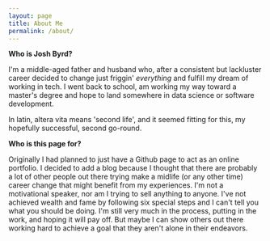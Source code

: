 ```yaml
---
layout: page
title: About Me
permalink: /about/
---
```


**Who is Josh Byrd?**

I'm a middle-aged father and husband who, after a consistent but lackluster career decided to change just friggin' *everything* and fulfill my dream of working in tech. I went back to school, am working my way toward a master's degree and hope to land somewhere in data science or software development.

In latin, altera vita means 'second life', and it seemed fitting for this, my hopefully successful, second go-round.  

**Who is this page for?**

Originally I had planned to just have a Github page to act as an online portfolio. I decided to add a blog because I thought that there are probably a lot of other people out there trying make a midlife (or any other time) career change that might benefit from my experiences. I'm not a motivational speaker, nor am I trying to sell anything to anyone. I've not achieved wealth and fame by following six special steps and I can't tell you what you should be doing. I'm still very much in the process, putting in the work, and hoping it will pay off. But maybe I can show others out there working hard to achieve a goal that they aren't alone in their endeavors.
